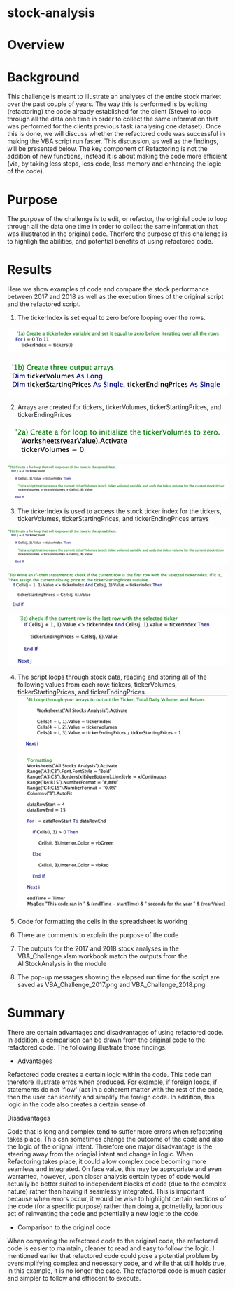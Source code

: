 # stock-analysis

# Overview

# Background
This challenge is meant to illustrate an analyses of the entire stock market over the past couple of years. The way this is performed is by editing (refactoring) the code already established for the client (Steve) to loop through all the data one time in order to collect the same information that was performed for the clients previous task (analysing one dataset). Once this is done, we will discuss whether the refactored code was successful in making the VBA script run faster. This discussion, as well as the findings, will be presented below. The key component of Refactoring is not the addition of new functions, instead it is about making the code more efficient (via, by taking less steps, less code, less memory and enhancing the logic of the code). 

# Purpose
The purpose of the challenge is to edit, or refactor, the originial code to loop through all the data one time in order to collect the same information that was illustrated in the original code. Therfore the purpose of this challenge is to highligh the abilities, and potential benefits of using refactored code.


# Results
Here we show examples of code and compare the stock performance between 2017 and 2018 as well as the execution times of the original script and the refactored script.

1. The tickerIndex is set equal to zero before looping over the rows. 

![](Resources/Step1a.png)

![](Resources/Step1b.png)

2. Arrays are created for tickers, tickerVolumes, tickerStartingPrices, and tickerEndingPrices

![](Resources/Step2a.png)

![](Resources/Step2b_3a.png)

3. The tickerIndex is used to access the stock ticker index for the tickers, tickerVolumes, tickerStartingPrices, and tickerEndingPrices arrays

![](Resources/Step2b_3a.png)

![](Resources/Step3b.png)

![](Resources/Step3c.png)

4. The script loops through stock data, reading and storing all of the following values from each row: tickers, tickerVolumes, tickerStartingPrices, and tickerEndingPrices
![](Resources/Step4.png)

5. Code for formatting the cells in the spreadsheet is working


6. There are comments to explain the purpose of the code


7. The outputs for the 2017 and 2018 stock analyses in the VBA_Challenge.xlsm workbook match the outputs from the AllStockAnalysis in the module


8. The pop-up messages showing the elapsed run time for the script are saved as VBA_Challenge_2017.png and VBA_Challenge_2018.png


# Summary

There are certain advantages and disadvantages of using refactored code. In addition, a comparison can be drawn from the original code to the refactored code. The following illustrate those findings.

- Advantages

Refactored code creates a certain logic within the code. This code can therefore illustrate erros when produced. For example, if foreign loops, if statements do not 'flow' (act in a coherent matter with the rest of the code, then the user can identify and simplify the foreign code.
In addition, this logic in the code also creates a certain sense of 

Disadvantages

Code that is long and complex tend to suffer more errors when refactoring takes place. This can sometimes change the outcome of the code and also the logic of the oriignal intent. Therefore one major disadvantage is the steering away from the oringial intent and change in logic.
When Refactoring takes place, it could allow complex code becoming more seamless and integrated. On face value, this may be appropriate and even warranted, however, upon closer analysis certain types of code would actually be better suited to independent blocks of code (due to the complex nature) rather than having it seamlessly integrated. This is important because when errors occur, it would be wise to highlight certain sections of the code (for a specific purpose) rather than doing a, potnetially, laborious act of reinventing the code and potentially a new logic to the code.

- Comparison to the original code

When comparing the refactored code to the original code, the refactored code is easier to maintain, cleaner to read and easy to follow the logic. I mentioned earlier that refactored code could pose a potential problem by oversimplifying complex and necessary code, and while that still holds true, in this example, it is no longer the case. The refactored code is much easier and simpler to follow and effiecent to execute. 

